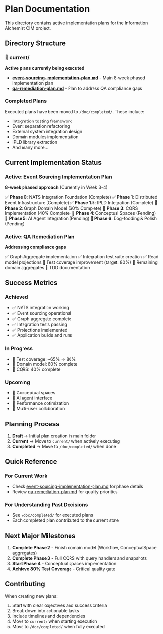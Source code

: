 # Plan Documentation

This directory contains active implementation plans for the Information Alchemist CIM project.

## Directory Structure

### 📂 current/
**Active plans currently being executed**

- **[event-sourcing-implementation-plan.md](./current/event-sourcing-implementation-plan.md)** - Main 8-week phased implementation plan
- **[qa-remediation-plan.md](./current/qa-remediation-plan.md)** - Plan to address QA compliance gaps

### Completed Plans
Executed plans have been moved to `/doc/completed/`. These include:
- Integration testing framework
- Event separation refactoring
- External system integration design
- Domain modules implementation
- IPLD library extraction
- And many more...

## Current Implementation Status

### Active: Event Sourcing Implementation Plan
**8-week phased approach** (Currently in Week 3-4)

✅ **Phase 0**: NATS Integration Foundation (Complete)
✅ **Phase 1**: Distributed Event Infrastructure (Complete)
✅ **Phase 1.5**: IPLD Integration (Complete)
🚧 **Phase 2**: Graph Domain Model (60% Complete)
🚧 **Phase 3**: CQRS Implementation (40% Complete)
📅 **Phase 4**: Conceptual Spaces (Pending)
📅 **Phase 5**: AI Agent Integration (Pending)
📅 **Phase 6**: Dog-fooding & Polish (Pending)

### Active: QA Remediation Plan
**Addressing compliance gaps**

✅ Graph Aggregate implementation
✅ Integration test suite creation
✅ Read model projections
🚧 Test coverage improvement (target: 80%)
📅 Remaining domain aggregates
📅 TDD documentation

## Success Metrics

### Achieved
- ✅ NATS integration working
- ✅ Event sourcing operational
- ✅ Graph aggregate complete
- ✅ Integration tests passing
- ✅ Projections implemented
- ✅ Application builds and runs

### In Progress
- 🚧 Test coverage: ~65% → 80%
- 🚧 Domain model: 60% complete
- 🚧 CQRS: 40% complete

### Upcoming
- 📅 Conceptual spaces
- 📅 AI agent interface
- 📅 Performance optimization
- 📅 Multi-user collaboration

## Planning Process

1. **Draft** → Initial plan creation in main folder
2. **Current** → Move to `current/` when actively executing
3. **Completed** → Move to `/doc/completed/` when done

## Quick Reference

### For Current Work
- Check [event-sourcing-implementation-plan.md](./current/event-sourcing-implementation-plan.md) for phase details
- Review [qa-remediation-plan.md](./current/qa-remediation-plan.md) for quality priorities

### For Understanding Past Decisions
- See `/doc/completed/` for executed plans
- Each completed plan contributed to the current state

## Next Major Milestones

1. **Complete Phase 2** - Finish domain model (Workflow, ConceptualSpace aggregates)
2. **Complete Phase 3** - Full CQRS with query handlers and snapshots
3. **Start Phase 4** - Conceptual spaces implementation
4. **Achieve 80% Test Coverage** - Critical quality gate

## Contributing

When creating new plans:
1. Start with clear objectives and success criteria
2. Break down into actionable tasks
3. Include timelines and dependencies
4. Move to `current/` when starting execution
5. Move to `/doc/completed/` when fully executed
